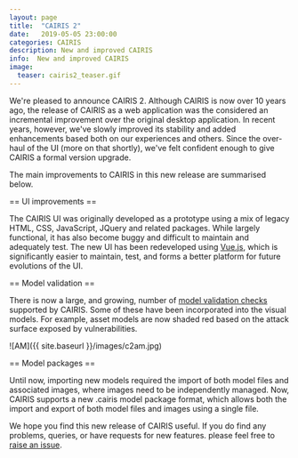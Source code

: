 ```yaml
---
layout: page
title:  "CAIRIS 2"
date:   2019-05-05 23:00:00
categories: CAIRIS
description: New and improved CAIRIS
info:  New and improved CAIRIS
image:
  teaser: cairis2_teaser.gif
---
```


We're pleased to announce CAIRIS 2.  Although CAIRIS is now over 10 years ago, the release of CAIRIS as a web application was the considered an incremental improvement over the original desktop application.  In recent years, however, we've slowly improved its stability and added enhancements based both on our experiences and others.  Since the over-haul of the UI (more on that shortly), we've felt confident enough to give CAIRIS a formal version upgrade.

The main improvements to CAIRIS in this new release are summarised below.

== UI improvements ==

The CAIRIS UI was originally developed as a prototype using a mix of legacy HTML, CSS, JavaScript, JQuery and related packages.  While largely functional, it has also become buggy and difficult to maintain and adequately test.  The new UI has been redeveloped using [Vue.js](https://vuejs.org), which is significantly easier to maintain, test, and forms a better platform for future evolutions of the UI.

== Model validation ==

There is now a large, and growing, number of [model validation checks](https://cairis.readthedocs.io/en/latest/validation.html) supported by CAIRIS.  Some of these have been incorporated into the visual models.  For example, asset models are now shaded red based on the attack surface exposed by vulnerabilities.

![AM]({{ site.baseurl }}/images/c2am.jpg)

== Model packages ==

Until now, importing new models required the import of both model files and associated images, where images need to be independently managed.  Now, CAIRIS supports a new .cairis model package format, which allows both the import and export of both model files and images using a single file.

We hope you find this new release of CAIRIS useful.  If you do find any problems, queries, or have requests for new features. please feel free to [raise an issue](https://github.com/failys/cairis).
